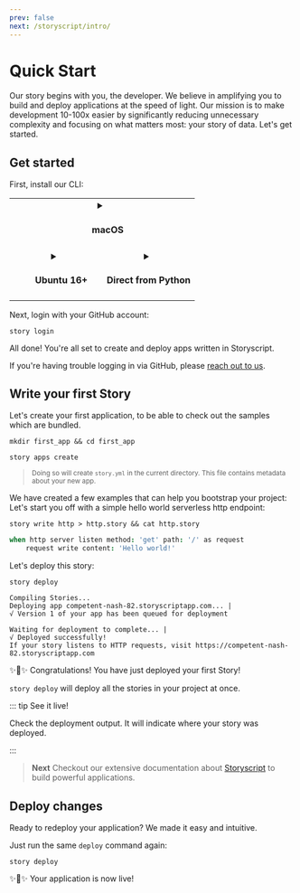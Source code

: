```yaml
---
prev: false
next: /storyscript/intro/
---
```


# Quick Start

Our story begins with you, the developer. We believe in amplifying you to build and deploy applications at the speed of light. Our mission is to make development 10-100x easier by significantly reducing unnecessary complexity and focusing on what matters most: your story of data. Let's get started.

## Get started

First, install our CLI:

<table width="100%">
<tr>
<td style="text-align:center" width="100%" valign="top" colspan="2">
<details :open="$page.os === 'macos'">
<summary><h4><img src="../assets/apple-logo.svg" width="15"> macOS</h4></summary>

```shell
brew install storyscript/brew/story
```

</details>
</td>
<!--
<td style="text-align:center" width="50%" valign="top">
<details :open="$page.os === 'windows'">
<summary><h4><img src="../assets/windows-logo.svg" width="15"> Windows</h4></summary>

Download the appropriate installer:

<div><a href="https://github.com/asyncy/cli/releases/download/0.0.6/asyncy-x64.exe" class="button">64-bit installer</a></div>
<div><a href="#" class="button">32-bit installer</a></div>

</details>
</td>
-->
</tr>
<tr>
<td style="text-align:center" width="50%" valign="top">
<details :open="$page.os === 'unix' || $page.os === 'linux'">
<summary><h4><img src="../assets/ubuntu-logo.svg" width="15"> Ubuntu 16+</h4></summary>

```shell
sudo snap install story
```

<small><a href="https://snapcraft.io/">Snap is available on other Linux OS.</a></small>

</details>
</td>
<td style="text-align:center" width="50%" valign="top">
<details :open="$page.os === 'unknown'">
<summary><h4>Direct from Python</h4></summary>

```shell
pip install --user story
```

Python 3.6 or higher is required, thus on Debian/Ubuntu use `pip3`.
The other installation methods listed are recommended.

</details>
</td>
</tr>
</table>

Next, login with your GitHub account:

```shell
story login
```

All done! You're all set to create and deploy apps written in Storyscript.

If you're having trouble logging in via GitHub, please [reach out to us](http://asyncy.click/slack).

<!-- TODO Feedback and question on how your experience was doing this. -->


## Write your first Story

Let's create your first application, to be able to check out the samples which are bundled.
```shell
mkdir first_app && cd first_app
```
```shell
story apps create
```

> <small>Doing so will create `story.yml` in the current directory. This file contains metadata about your new app.</small>

We have created a few examples that can help you bootstrap your project: Let's start you off with a simple hello world serverless http endpoint:

```shell
story write http > http.story && cat http.story
```

```coffeescript
when http server listen method: 'get' path: '/' as request
    request write content: 'Hello world!'
```

Let's deploy this story:

```shell
story deploy
```
```text
Compiling Stories...
Deploying app competent-nash-82.storyscriptapp.com... |
√ Version 1 of your app has been queued for deployment

Waiting for deployment to complete... |
√ Deployed successfully!
If your story listens to HTTP requests, visit https://competent-nash-82.storyscriptapp.com
```

:sparkles::cake::sparkles: Congratulations! You have just deployed your first Story!

`story deploy` will deploy all the stories in your project at once.

::: tip See it live!

Check the deployment output.
It will indicate where your story was deployed.

:::

> **Next** Checkout our extensive documentation about [Storyscript](/storyscript/intro/) to build powerful applications.

## Deploy changes

Ready to redeploy your application? We made it easy and intuitive.

Just run the same `deploy` command again:
```shell
story deploy
```

:sparkles::cake::sparkles: Your application is now live!
